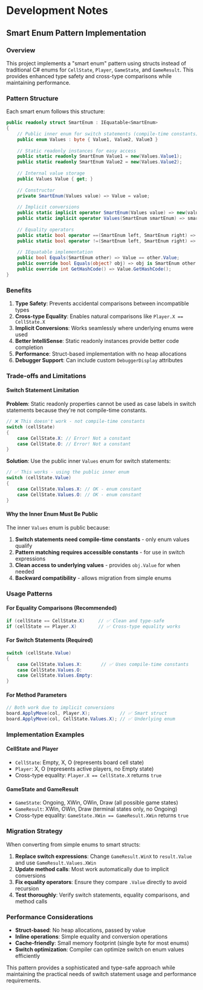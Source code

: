 # Development Notes

## Smart Enum Pattern Implementation

### Overview

This project implements a "smart enum" pattern using structs instead of traditional C# enums for `CellState`, `Player`, `GameState`, and `GameResult`. This provides enhanced type safety and cross-type comparisons while maintaining performance.

### Pattern Structure

Each smart enum follows this structure:

```csharp
public readonly struct SmartEnum : IEquatable<SmartEnum>
{
    // Public inner enum for switch statements (compile-time constants)
    public enum Values : byte { Value1, Value2, Value3 }
    
    // Static readonly instances for easy access
    public static readonly SmartEnum Value1 = new(Values.Value1);
    public static readonly SmartEnum Value2 = new(Values.Value2);
    
    // Internal value storage
    public Values Value { get; }
    
    // Constructor
    private SmartEnum(Values value) => Value = value;
    
    // Implicit conversions
    public static implicit operator SmartEnum(Values value) => new(value);
    public static implicit operator Values(SmartEnum smartEnum) => smartEnum.Value;
    
    // Equality operators
    public static bool operator ==(SmartEnum left, SmartEnum right) => left.Value == right.Value;
    public static bool operator !=(SmartEnum left, SmartEnum right) => left.Value != right.Value;
    
    // IEquatable implementation
    public bool Equals(SmartEnum other) => Value == other.Value;
    public override bool Equals(object? obj) => obj is SmartEnum other && Equals(other);
    public override int GetHashCode() => Value.GetHashCode();
}
```

### Benefits

1. **Type Safety**: Prevents accidental comparisons between incompatible types
2. **Cross-type Equality**: Enables natural comparisons like `Player.X == CellState.X`
3. **Implicit Conversions**: Works seamlessly where underlying enums were used
4. **Better IntelliSense**: Static readonly instances provide better code completion
5. **Performance**: Struct-based implementation with no heap allocations
6. **Debugger Support**: Can include custom `DebuggerDisplay` attributes

### Trade-offs and Limitations

#### Switch Statement Limitation

**Problem**: Static readonly properties cannot be used as case labels in switch statements because they're not compile-time constants.

```csharp
// ❌ This doesn't work - not compile-time constants
switch (cellState)
{
    case CellState.X: // Error! Not a constant
    case CellState.O: // Error! Not a constant
}
```

**Solution**: Use the public inner `Values` enum for switch statements:

```csharp
// ✅ This works - using the public inner enum
switch (cellState.Value)
{
    case CellState.Values.X: // OK - enum constant
    case CellState.Values.O: // OK - enum constant
}
```

#### Why the Inner Enum Must Be Public

The inner `Values` enum is public because:

1. **Switch statements need compile-time constants** - only enum values qualify
2. **Pattern matching requires accessible constants** - for use in switch expressions
3. **Clean access to underlying values** - provides `obj.Value` for when needed
4. **Backward compatibility** - allows migration from simple enums

### Usage Patterns

#### For Equality Comparisons (Recommended)
```csharp
if (cellState == CellState.X)     // ✅ Clean and type-safe
if (cellState == Player.X)        // ✅ Cross-type equality works
```

#### For Switch Statements (Required)
```csharp
switch (cellState.Value)
{
    case CellState.Values.X:       // ✅ Uses compile-time constants
    case CellState.Values.O:
    case CellState.Values.Empty:
}
```

#### For Method Parameters
```csharp
// Both work due to implicit conversions
board.ApplyMove(col, Player.X);           // ✅ Smart struct
board.ApplyMove(col, CellState.Values.X); // ✅ Underlying enum
```

### Implementation Examples

#### CellState and Player
- `CellState`: Empty, X, O (represents board cell state)
- `Player`: X, O (represents active players, no Empty state)
- Cross-type equality: `Player.X == CellState.X` returns `true`

#### GameState and GameResult  
- `GameState`: Ongoing, XWin, OWin, Draw (all possible game states)
- `GameResult`: XWin, OWin, Draw (terminal states only, no Ongoing)
- Cross-type equality: `GameState.XWin == GameResult.XWin` returns `true`

### Migration Strategy

When converting from simple enums to smart structs:

1. **Replace switch expressions**: Change `GameResult.WinX` to `result.Value` and use `GameResult.Values.XWin`
2. **Update method calls**: Most work automatically due to implicit conversions
3. **Fix equality operators**: Ensure they compare `.Value` directly to avoid recursion
4. **Test thoroughly**: Verify switch statements, equality comparisons, and method calls

### Performance Considerations

- **Struct-based**: No heap allocations, passed by value
- **Inline operations**: Simple equality and conversion operations
- **Cache-friendly**: Small memory footprint (single byte for most enums)
- **Switch optimization**: Compiler can optimize switch on enum values efficiently

This pattern provides a sophisticated and type-safe approach while maintaining the practical needs of switch statement usage and performance requirements.
